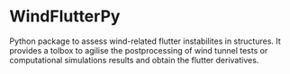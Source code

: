 # WindFlutterPy
Python package to assess wind-related flutter instabilites in structures. It provides a tolbox to agilise the postprocessing of wind tunnel tests or computational simulations results and obtain the flutter derivatives.
